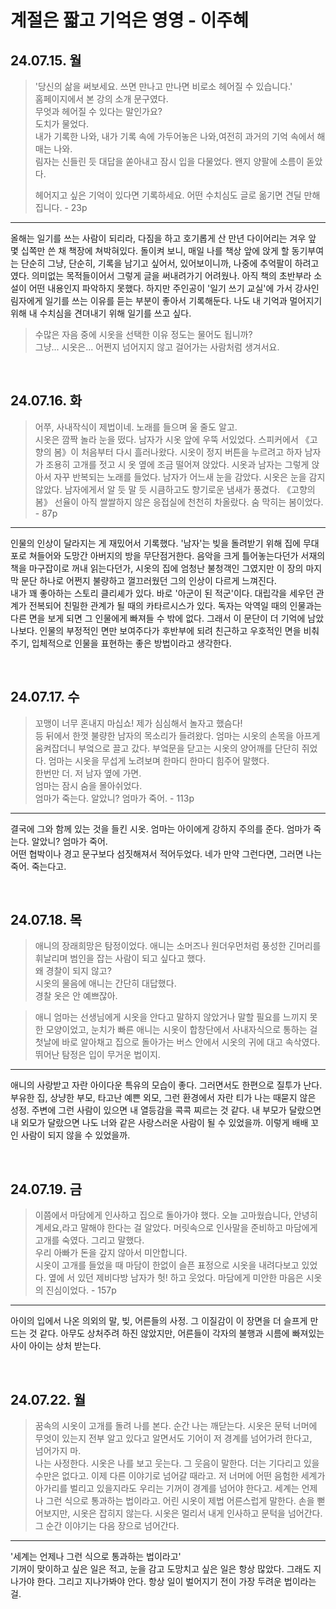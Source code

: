 # 계절은 짧고 기억은 영영 - 이주혜



## 24.07.15. 월

> '당신의 삶을 써보세요. 쓰면 만나고 만나면 비로소 헤어질 수 있습니다.'    
> 홈페이지에서 본 강의 소개 문구였다.   
> 무엇과 헤어질 수 있다는 말인가요?   
> 도치가 물었다.   
> 내가 기록한 나와, 내가 기록 속에 가두어놓은 나와,여전히 과거의 기억 속에서 해매는 나와.   
> 림자는 신들린 듯 대답을 쏟아내고 잠시 입을 다물었다. 왠지 양팔에 소름이 돋았다.   
>    
> 헤어지고 싶은 기억이 있다면 기록하세요. 어떤 수치심도 글로 옮기면 견딜 만해집니다. - 23p

-----

올해는 일기를 쓰는 사람이 되리라, 다짐을 하고 호기롭게 산 만년 다이어리는 겨우 앞 몇 십쪽만 쓴 채 책장에 쳐박혀있다. 돌이켜 보니, 매일 나를 책상 앞에 앉게 할 동기부여는 단순히 그냥, 단순히, 기록을 남기고 싶어서, 있어보이니까, 나중에 추억팔이 하려고 였다. 의미없는 목적들이어서 그렇게 글을 써내려가기 어려웠나. 아직 책의 초반부라 소설이 어떤 내용인지 파악하지 못했다. 하지만 주인공이 '일기 쓰기 교실'에 가서 강사인 림자에게 일기를 쓰는 이유를 듣는 부분이 좋아서 기록해둔다. 나도 내 기억과 멀어지기위해 내 수치심을 견뎌내기 위해 일기를 쓰고 싶다.


> 수많은 자음 중에 시옷을 선택한 이유 정도는 물어도 됩니까?   
> 그냥... 시옷은... 어쩐지 넘어지지 않고 걸어가는 사람처럼 생겨서요.


<br/>


## 24.07.16. 화

> 어쭈, 사내작식이 제법이네. 노래를 들으며 울 줄도 알고.   
> 시옷은 깜짝 놀라 눈을 떴다. 남자가 시옷 앞에 우뚝 서있었다. 스피커에서 《고향의 봄》이 처음부터 다시 흘러나왔다. 시옷이 정지 버튼을 누르려고 하자 남자가 조용히 고개를 젓고 시 옷 옆에 조금 떨어져 앉았다. 시옷과 남자는 그렇게 앉아서 자꾸 반복되는 노래를 들었다. 남자가 어느새 눈을 감았다. 시옷은 눈을 감지 않았다. 남자에게서 알 듯 말 듯 시큼하고도 향기로운 냄새가 풍겼다. 《고향의 봄》 선율이 아직 쌀쌀하지 않은 응접실에 천천히 차올랐다. 숨 막히는 봄이었다. - 87p

------
인물의 인상이 달라지는 게 재밌어서 기록했다. '남자'는 빚을 돌려받기 위해 집에 무대포로 쳐들어와 도망간 아버지의 방을 무단점거한다. 음악을 크게 틀어놓는다던가 서재의 책을 마구잡이로 꺼내 읽는다던가, 시옷의 집에 엄청난 불청객인 그였지만 이 장의 마지막 문단 하나로 어쩐지 불량하고 껄끄러웠던 그의 인상이 다르게 느껴진다.   
내가 꽤 좋아하는 스토리 클리셰가 있다. 바로 '아군이 된 적군'이다. 대립각을 세우던 관계가 전복되어 친밀한 관계가 될 때의 카타르시스가 있다. 독자는 악역일 때의 인물과는 다른 면을 보게 되면 그 인물에게 빠져들 수 밖에 없다. 그래서 이 문단이 더 기억에 남았나보다. 인물의 부정적인 면만 보여주다가 후반부에 되려 친근하고 우호적인 면을 비춰주기, 입체적으로 인물을 표현하는 좋은 방법이라고 생각한다.


<br/>


## 24.07.17. 수

> 꼬맹이 너무 혼내지 마십쇼! 제가 심심해서 놀자고 했슴다!   
등 뒤에서 한껏 불량한 남자의 목소리가 들려왔다. 엄마는 시옷의 손목을 아프게 움켜잡더니 부엌으로 끌고 갔다. 부엌문을 닫고는 시옷의 양어깨를 단단히 쥐었다. 엄마는 시옷을 무섭게 노려보며 한마디 한마디 힘주어 말했다.    
한번만 더. 저 남자 옆에 가면.   
엄마는 잠시 숨을 몰아쉬었다.   
엄마가 죽는다. 알았니? 엄마가 죽어. - 113p

----

결국에 그와 함께 있는 것을 들킨 시옷. 엄마는 아이에게 강하지 주의를 준다. 엄마가 죽는다. 알았니? 엄마가 죽어.     
어떤 협박이나 경고 문구보다 섬짓해져서 적어두었다. 네가 만약 그런다면, 그러면 나는 죽어. 죽는다고.

<br/>

## 24.07.18. 목

> 애니의 장래희망은 탐정이었다. 애니는 소머즈나 원더우먼처럼 풍성한 긴머리를 휘날리며 범인을 잡는 사람이 되고 싶다고 했다.   
> 왜 경찰이 되지 않고?   
> 시옷의 물음에 애니는 간단히 대답했다.   
> 경찰 옷은 안 예쁘잖아.

> 애니 엄마는 선생님에게 시옷을 안다고 말하지 않았거나 말할 필요를 느끼지 못한 모양이었고, 눈치가 빠른 애니는 시옷이 합창단에서 사내자식으로 통하는 걸 첫날에 바로 알아채고 집으로 돌아가는 버스 안에서 시옷의 귀에 대고 속삭였다. 뛰어난 탐정은 입이 무거운 법이지.

----
애니의 사랑받고 자란 아이다운 특유의 모습이 좋다. 그러면서도 한편으로 질투가 난다. 부유한 집, 상냥한 부모, 타고난 예쁜 외모, 그런 환경에서 자란 티가 나는 때묻지 않은 성정. 주변에 그런 사람이 있으면 내 열등감을 콕콕 찌르는 것 같다. 내 부모가 달랐으면 내 외모가 달랐으면 나도 너와 같은 사랑스러운 사람이 될 수 있었을까. 이렇게 배배 꼬인 사람이 되지 않을 수 있었을까.



<br/>

## 24.07.19. 금

> 이쯤에서 마담에게 인사하고 집으로 돌아가야 했다. 오늘 고마웠습니다, 안녕히 계세요,라고 말해야 한다는 걸 알았다. 머릿속으로 인사말을 준비하고 마담에게 고개를 숙였다. 그리고 말했다.   
> 우리 아빠가 돈을 갚지 않아서 미안합니다.   
> 시옷이 고개를 들었을 때 마담이 한없이 슬픈 표정으로 시옷을 내려다보고 있었다. 옆에 서 있던 제비다방 남자가 헛! 하고 웃었다. 마담에게 미안한 마음은 시옷의 진심이었다. - 157p

----

아이의 입에서 나온 의외의 말, 빚, 어른들의 사정. 그 이질감이 이 장면을 더 슬프게 만드는 것 같다. 아무도 상처주려 하진 않았지만, 어른들이 각자의 불행과 시름에 빠져있는 사이 아이는 상처 받는다. 



<br/>

## 24.07.22. 월

> 꿈속의 시옷이 고개를 돌려 나를 본다. 순간 나는 깨닫는다. 시옷은 문턱 너머에 무엇이 있는지 전부 알고 있다고 알면서도 기어이 저 경계를 넘어가려 한다고,   
> 넘어가지 마.   
> 나는 사정한다. 시옷은 나를 보고 웃는다. 그 웃음이 말한다. 더는 기다리고 있을 수만은 없다고. 이제 다른 이야기로 넘어갈 때라고. 저 너머에 어떤 음험한 세계가 아가리를 벌리고 있을지라도 우리는 기꺼이 경계를 넘어야 한다고. 세계는 언제나 그런 식으로 통과하는 법이라고. 어린 시옷이 제법 어른스럽게 말한다. 손을 뻗어보지만, 시옷은 잡히지 않는다. 시옷은 멀리서 내게 인사하고 문턱을 넘어간다. 그 순간 이야기는 다음 장으로 넘어간다.

----

'세계는 언제나 그런 식으로 통과하는 법이라고'    
기꺼이 맞이하고 싶은 일은 적고, 눈을 감고 도망치고 싶은 일은 항상 많았다. 그래도 지나가야 한다. 그리고 지나가봐야 안다. 항상 일이 벌어지기 전이 가장 두려운 법이라는 걸.





